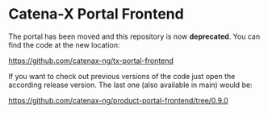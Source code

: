 # Catena-X Portal Frontend

The portal has been moved and this repository is now **deprecated**.
You can find the code at the new location:

https://github.com/catenax-ng/tx-portal-frontend

If you want to check out previous versions of the code just open the according release version.
The last one (also available in main) would be:

https://github.com/catenax-ng/product-portal-frontend/tree/0.9.0
